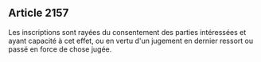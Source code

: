 Article 2157
----
Les inscriptions sont rayées du consentement des parties intéressées et ayant
capacité à cet effet, ou en vertu d'un jugement en dernier ressort ou passé en
force de chose jugée.
